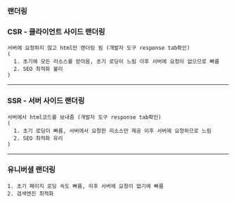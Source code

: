 ### 랜더링

### CSR - 클라이언트 사이드 랜더링
```
서버에 요청하지 않고 html만 랜더링 됨 (개발자 도구 response tab확인)
(
  1. 초기에 모든 리소스를 받아옴, 초기 로딩이 느림 이후 서버에 요청이 없으므로 빠름
  2. SEO 최적화 불리
)
```

---

### SSR - 서버 사이드 랜더링
```
서버에서 html코드를 보내줌 (개발자 도구 response tab확인)
(
  1. 초기 로딩이 빠름, 서버에서 요청한 리소스만 제공 이후 서버에 요청하므로 느림
  2. SEO 최적화 유리
)
```

---

### 유니버셜 랜더링
```
1. 초기 페이지 로딩 속도 빠름, 이후 서버에 요청이 없기에 빠름
2. 검색엔진 최적화
```
